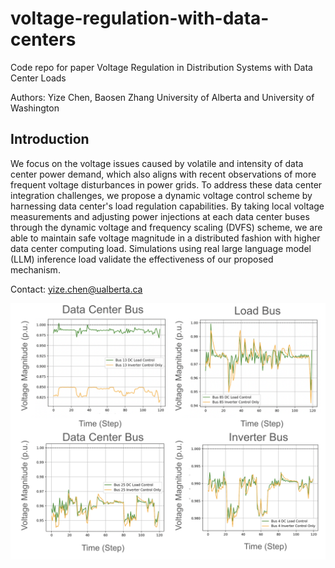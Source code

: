 # voltage-regulation-with-data-centers
Code repo for paper Voltage Regulation in Distribution Systems with Data Center Loads

Authors: Yize Chen, Baosen Zhang
University of Alberta and University of Washington

## Introduction
We focus on the voltage issues caused by volatile and intensity of data center power demand, which also aligns with recent observations of more frequent voltage disturbances in power grids. To address these data center integration challenges, we propose a dynamic voltage control scheme by harnessing data center's load regulation capabilities. By taking local voltage measurements and adjusting power injections at each data center buses through the dynamic voltage and frequency scaling (DVFS) scheme, we are able to maintain safe voltage magnitude in a distributed fashion with higher data center computing load. Simulations using real large language model (LLM) inference load validate the effectiveness of our proposed mechanism.

Contact: yize.chen@ualberta.ca

![alt text](https://github.com/chennnnnyize/voltage-regulation-with-data-centers/blob/main/Bus_Voltage_Curve.png "Logo Title Text 1")
